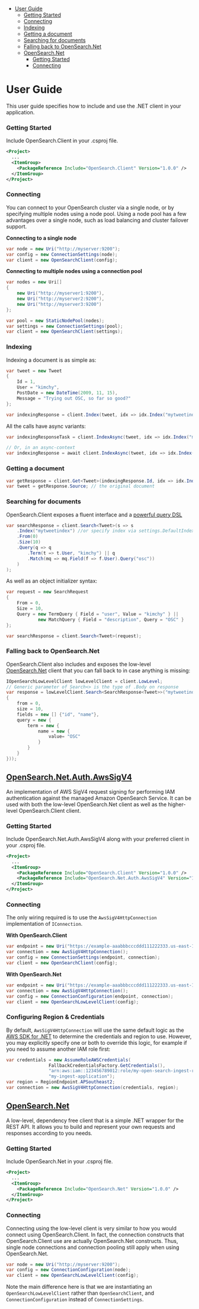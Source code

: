 - [User Guide](#user-guide)
    - [Getting Started](#getting-started)
    - [Connecting](#connecting)
    - [Indexing](#indexing)
    - [Getting a document](#getting-a-document)
    - [Searching for documents](#searching-for-documents)
    - [Falling back to OpenSearch.Net](#falling-back-to-opensearchnet)
  - [OpenSearch.Net](#opensearchnet)
    - [Getting Started](#getting-started-1)
    - [Connecting](#connecting-1)
# User Guide

This user guide specifies how to include and use the .NET client in your application.

### Getting Started

Include OpenSearch.Client in your .csproj file.
```xml
<Project>
  ...
  <ItemGroup>
    <PackageReference Include="OpenSearch.Client" Version="1.0.0" />
  </ItemGroup>
</Project>
```

### Connecting

You can connect to your OpenSearch cluster via a single node, or by specifying multiple nodes using a node pool. Using a node pool has a few advantages over a single node, such as load balancing and cluster failover support.

**Connecting to a single node**
```csharp
var node = new Uri("http://myserver:9200");
var config = new ConnectionSettings(node);
var client = new OpenSearchClient(config);
```

**Connecting to multiple nodes using a connection pool**
```csharp
var nodes = new Uri[]
{
    new Uri("http://myserver1:9200"),
    new Uri("http://myserver2:9200"),
    new Uri("http://myserver3:9200")
};

var pool = new StaticNodePool(nodes);
var settings = new ConnectionSettings(pool);
var client = new OpenSearchClient(settings);
```

### Indexing

Indexing a document is as simple as:

```csharp
var tweet = new Tweet
{
    Id = 1,
    User = "kimchy",
    PostDate = new DateTime(2009, 11, 15),
    Message = "Trying out OSC, so far so good?"
};

var indexingResponse = client.Index(tweet, idx => idx.Index("mytweetindex")); //or specify index via settings.DefaultIndex("mytweetindex");
```

All the calls have async variants:

```csharp
var indexingResponseTask = client.IndexAsync(tweet, idx => idx.Index("mytweetindex")); // returns a Task<IndexResponse>

// Or, in an async-context
var indexingResponse = await client.IndexAsync(tweet, idx => idx.Index("mytweetindex")); // awaits a Task<IndexResponse>
```

### Getting a document

```csharp
var getResponse = client.Get<Tweet>(indexingResponse.Id, idx => idx.Index("mytweetindex")); // returns an IGetResponse mapped 1-to-1 with the OpenSearch JSON response
var tweet = getResponse.Source; // the original document
```

### Searching for documents

OpenSearch.Client exposes a fluent interface and a [powerful query DSL](https://opensearch.org/docs/latest/opensearch/query-dsl/index/)

```csharp
var searchResponse = client.Search<Tweet>(s => s
    .Index("mytweetindex") //or specify index via settings.DefaultIndex("mytweetindex");
    .From(0)
    .Size(10)
    .Query(q => q
        .Term(t => t.User, "kimchy") || q
        .Match(mq => mq.Field(f => f.User).Query("osc"))
    )
);
```

As well as an object initializer syntax:

```csharp
var request = new SearchRequest
{
    From = 0,
    Size = 10,
    Query = new TermQuery { Field = "user", Value = "kimchy" } || 
            new MatchQuery { Field = "description", Query = "OSC" }
};

var searchResponse = client.Search<Tweet>(request);
```
### Falling back to OpenSearch.Net

OpenSearch.Client also includes and exposes the low-level [OpenSearch.Net](https://github.com/opensearch-project/opensearch-net/tree/main/src/OpenSearch.Net) client that you can fall back to in case anything is missing:

```csharp
IOpenSearchLowLevelClient lowLevelClient = client.LowLevel;
// Generic parameter of Search<> is the type of .Body on response
var response = lowLevelClient.Search<SearchResponse<Tweet>>("mytweetindex", PostData.Serializable(new
{
    from = 0,
    size = 10,
    fields = new [] {"id", "name"},
    query = new {
        term = new {
            name = new {
                value= "OSC"
            }
        }
    }
}));
```

## [OpenSearch.Net.Auth.AwsSigV4](src/OpenSearch.Net.Auth.AwsSigV4)

An implementation of AWS SigV4 request signing for performing IAM authentication against the managed Amazon OpenSearch Service.
It can be used with both the low-level OpenSearch.Net client as well as the higher-level OpenSearch.Client client.

### Getting Started
Include OpenSearch.Net.Auth.AwsSigV4 along with your preferred client in your .csproj file.
```xml
<Project>
  ...
  <ItemGroup>
    <PackageReference Include="OpenSearch.Client" Version="1.0.0" />
    <PackageReference Include="OpenSearch.Net.Auth.AwsSigV4" Version="1.0.0" />
  </ItemGroup>
</Project>
```

### Connecting
The only wiring required is to use the `AwsSigV4HttpConnection` implementation of `IConnection`.

**With OpenSearch.Client**
```csharp
var endpoint = new Uri("https://example-aaabbbcccddd111222333.us-east-1.es.amazonaws.com");
var connection = new AwsSigV4HttpConnection();
var config = new ConnectionSettings(endpoint, connection);
var client = new OpenSearchClient(config);
```

**With OpenSearch.Net**
```csharp
var endpoint = new Uri("https://example-aaabbbcccddd111222333.us-east-1.es.amazonaws.com");
var connection = new AwsSigV4HttpConnection();
var config = new ConnectionConfiguration(endpoint, connection);
var client = new OpenSearchLowLevelClient(config);
```

### Configuring Region & Credentials
By default, `AwsSigV4HttpConnection` will use the same default logic as the [AWS SDK for .NET](https://docs.aws.amazon.com/sdk-for-net/v3/developer-guide/creds-assign.html) to determine the credentials and region to use.
However, you may explicitly specify one or both to override this logic, for example if you need to assume another IAM role first:
```csharp
var credentials = new AssumeRoleAWSCredentials(
				FallbackCredentialsFactory.GetCredentials(),
				"arn:aws:iam::123456789012:role/my-open-search-ingest-role",
				"my-ingest-application");
var region = RegionEndpoint.APSoutheast2;
var connection = new AwsSigV4HttpConnection(credentials, region);
```

## [OpenSearch.Net](src/OpenSearch.Net)

A low-level, dependency free client that is a simple .NET wrapper for the REST API. It allows you to build and represent your own requests and responses according to you needs.

### Getting Started
Include OpenSearch.Net in your .csproj file.
```xml
<Project>
  ...
  <ItemGroup>
    <PackageReference Include="OpenSearch.Net" Version="1.0.0" />
  </ItemGroup>
</Project>
```

### Connecting

Connecting using the low-level client is very similar to how you would connect using OpenSearch.Client. In fact, the connection constructs that OpenSearch.Client use are actually OpenSearch.Net constructs. Thus, single node connections and connection pooling still apply when using OpenSearch.Net.

```csharp
var node = new Uri("http://myserver:9200");
var config = new ConnectionConfiguration(node);
var client = new OpenSearchLowLevelClient(config);
```

Note the main difference here is that we are instantiating an `OpenSearchLowLevelClient` rather than `OpenSearchClient`, and `ConnectionConfiguration` instead of `ConnectionSettings`.
